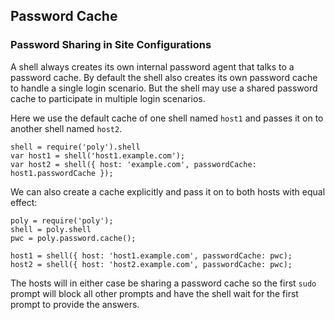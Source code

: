## Password Cache

### Password Sharing in Site Configurations

A shell always creates its own internal password agent that talks
to a password cache. By default the shell also creates its own password
cache to handle a single login scenario. But the shell may use a shared
password cache to participate in multiple login scenarios.

Here we use the default cache of one shell named `host1` and passes it
on to another shell named `host2`.

    shell = require('poly').shell
    var host1 = shell('host1.example.com');
    var host2 = shell({ host: 'example.com', passwordCache: host1.passwordCache });

We can also create a cache explicitly and pass it on to both hosts
with equal effect:

    poly = require('poly');
    shell = poly.shell
    pwc = poly.password.cache();
    
    host1 = shell({ host: 'host1.example.com', passwordCache: pwc);
    host2 = shell({ host: 'host2.example.com', passwordCache: pwc);

The hosts will in either case be sharing a password cache so the first
`sudo` prompt will block all other prompts and have the shell wait for
the first prompt to provide the answers.

